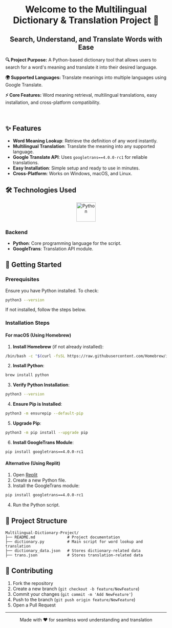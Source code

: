 <h1 align="center">Welcome to the Multilingual Dictionary & Translation Project 🚀</h1>
<h2 align="center">Search, Understand, and Translate Words with Ease</h2>

<div>
    <p><strong>🔍 Project Purpose:</strong> A Python-based dictionary tool that allows users to search for a word's meaning and translate it into their desired language.</p>
    <p><strong>🌍 Supported Languages:</strong> Translate meanings into multiple languages using Google Translate.</p>
    <p><strong>⚡ Core Features:</strong> Word meaning retrieval, multilingual translations, easy installation, and cross-platform compatibility.</p>
</div>

<br clear="right">

## ✨ Features

- **Word Meaning Lookup**: Retrieve the definition of any word instantly.
- **Multilingual Translation**: Translate the meaning into any supported language.
- **Google Translate API**: Uses `googletrans==4.0.0-rc1` for reliable translations.
- **Easy Installation**: Simple setup and ready to use in minutes.
- **Cross-Platform**: Works on Windows, macOS, and Linux.

## 🛠️ Technologies Used

<p align="center">
    <img src="https://skillicons.dev/icons?i=python" alt="Python" height="60">
</p>

### Backend
- **Python**: Core programming language for the script.
- **GoogleTrans**: Translation API module.

## 🚀 Getting Started

### Prerequisites
Ensure you have Python installed. To check:
```bash
python3 --version
```
If not installed, follow the steps below.

### Installation Steps

#### For macOS (Using Homebrew)
1. **Install Homebrew** (if not already installed):
```bash
/bin/bash -c "$(curl -fsSL https://raw.githubusercontent.com/Homebrew/install/HEAD/install.sh)"
```
2. **Install Python**:
```bash
brew install python
```
3. **Verify Python Installation**:
```bash
python3 --version
```
4. **Ensure Pip is Installed**:
```bash
python3 -m ensurepip --default-pip
```
5. **Upgrade Pip**:
```bash
python3 -m pip install --upgrade pip
```
6. **Install GoogleTrans Module**:
```bash
pip install googletrans==4.0.0-rc1
```

#### Alternative (Using Replit)
1. Open [Replit](https://replit.com/)
2. Create a new Python file.
3. Install the GoogleTrans module:
```bash
pip install googletrans==4.0.0-rc1
```
4. Run the Python script.

## 📁 Project Structure
```
Multilingual-Dictionary-Project/
├── README.md              # Project documentation
├── dictionary.py          # Main script for word lookup and translation
├── dictionary_data.json   # Stores dictionary-related data
├── trans.json             # Stores translation-related data
```

## 🤝 Contributing

1. Fork the repository
2. Create a new branch (`git checkout -b feature/NewFeature`)
3. Commit your changes (`git commit -m 'Add NewFeature'`)
4. Push to the branch (`git push origin feature/NewFeature`)
5. Open a Pull Request

---
<p align="center">Made with ❤️ for seamless word understanding and translation</p>

